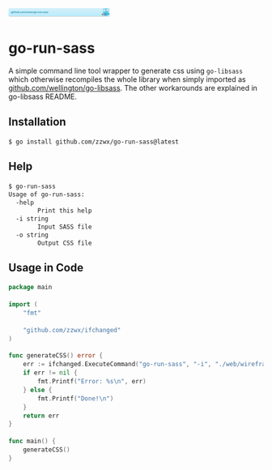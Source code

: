 [![github.com/zzwx/go-run-sass](./doc/gobadge.svg)](https://pkg.go.dev/github.com/zzwx/go-run-sass)

# go-run-sass

A simple command line tool wrapper to generate css using `go-libsass` which otherwise recompiles the whole library when simply
imported as [github.com/wellington/go-libsass](github.com/wellington/go-libsass). The other workarounds are explained in go-libsass README. 

## Installation

```
$ go install github.com/zzwx/go-run-sass@latest
```

## Help

```
$ go-run-sass
Usage of go-run-sass:
  -help
        Print this help
  -i string
        Input SASS file
  -o string
        Output CSS file
```

## Usage in Code

```go
package main

import (
	"fmt"

	"github.com/zzwx/ifchanged"
)

func generateCSS() error {
	err := ifchanged.ExecuteCommand("go-run-sass", "-i", "./web/wireframe.scss", "-o", "./web/generated.css")
	if err != nil {
		fmt.Printf("Error: %s\n", err)
	} else {
		fmt.Printf("Done!\n")
	}
	return err
}

func main() {
	generateCSS()
}

```